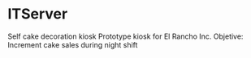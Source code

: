 # ITServer
Self cake decoration kiosk
Prototype kiosk for El Rancho Inc.
Objetive: Increment cake sales during night shift
